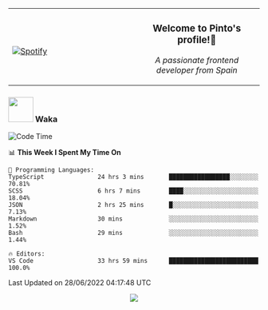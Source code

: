 <table width="100%" align="center"> 
  <tr>
  <td width="50%">
      
&nbsp; <br> [![Spotify](https://novatorem-zeta-rust.vercel.app/api/spotify)](https://open.spotify.com/user/novatorem-zeta-rust)

  </td>
  <td width="50%">
    <h3 align="center">Welcome to Pinto's profile!👋</h3>
    <p align="center"><em>A passionate frontend developer from Spain</em></p>
  </td>
  </table>

### <img src="https://media.giphy.com/media/VgCDAzcKvsR6OM0uWg/giphy.gif" width="50"> Waka

  <!--START_SECTION:waka-->
![Code Time](http://img.shields.io/badge/Code%20Time-582%20hrs%201%20min-blue)

📊 **This Week I Spent My Time On** 

```text
💬 Programming Languages: 
TypeScript               24 hrs 3 mins       █████████████████░░░░░░░░   70.81% 
SCSS                     6 hrs 7 mins        ████░░░░░░░░░░░░░░░░░░░░░   18.04% 
JSON                     2 hrs 25 mins       █░░░░░░░░░░░░░░░░░░░░░░░░   7.13% 
Markdown                 30 mins             ░░░░░░░░░░░░░░░░░░░░░░░░░   1.52% 
Bash                     29 mins             ░░░░░░░░░░░░░░░░░░░░░░░░░   1.44%

🔥 Editors: 
VS Code                  33 hrs 59 mins      █████████████████████████   100.0%

```


 Last Updated on 28/06/2022 04:17:48 UTC
<!--END_SECTION:waka-->

<div align="center">
<img src="https://github-readme-stats-gilt-tau.vercel.app/api/top-langs/?username=pinto-hub&layout=compact&theme=dracula" />
</div>

